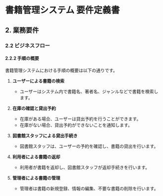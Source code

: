 # 書籍管理システム 要件定義書

## 2. 業務要件

### 2.2 ビジネスフロー

#### 2.2.2 手順の概要

書籍管理システムにおける手順の概要は以下の通りです。

1. **ユーザーによる書籍の検索**  
   - ユーザーはシステム内で書籍名、著者名、ジャンルなどで書籍を検索します。

2. **在庫の確認と貸出予約**  
   - 在庫がある場合、ユーザーは貸出予約を行うことができます。
   - 在庫がない場合、貸出予約ができないことを通知します。

3. **図書館スタッフによる貸出手続き**  
   - 図書館スタッフは、ユーザーの予約を確認し、書籍の貸出を行います。

4. **利用者による書籍の返却**  
   - 利用者が書籍を返却し、図書館スタッフが返却手続きを行います。

5. **管理者による書籍の管理**  
   - 管理者は書籍の新規登録、情報の編集、不要な書籍の削除を行います。
